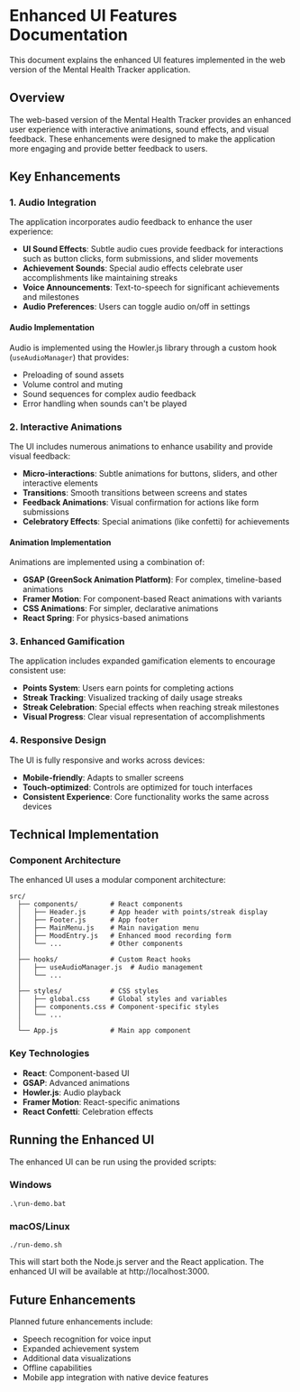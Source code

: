 # Enhanced UI Features Documentation

This document explains the enhanced UI features implemented in the web version of the Mental Health Tracker application.

## Overview

The web-based version of the Mental Health Tracker provides an enhanced user experience with interactive animations, sound effects, and visual feedback. These enhancements were designed to make the application more engaging and provide better feedback to users.

## Key Enhancements

### 1. Audio Integration

The application incorporates audio feedback to enhance the user experience:

- **UI Sound Effects**: Subtle audio cues provide feedback for interactions such as button clicks, form submissions, and slider movements
- **Achievement Sounds**: Special audio effects celebrate user accomplishments like maintaining streaks
- **Voice Announcements**: Text-to-speech for significant achievements and milestones
- **Audio Preferences**: Users can toggle audio on/off in settings

#### Audio Implementation

Audio is implemented using the Howler.js library through a custom hook (`useAudioManager`) that provides:

- Preloading of sound assets
- Volume control and muting
- Sound sequences for complex audio feedback
- Error handling when sounds can't be played

### 2. Interactive Animations

The UI includes numerous animations to enhance usability and provide visual feedback:

- **Micro-interactions**: Subtle animations for buttons, sliders, and other interactive elements
- **Transitions**: Smooth transitions between screens and states
- **Feedback Animations**: Visual confirmation for actions like form submissions
- **Celebratory Effects**: Special animations (like confetti) for achievements

#### Animation Implementation

Animations are implemented using a combination of:

- **GSAP (GreenSock Animation Platform)**: For complex, timeline-based animations
- **Framer Motion**: For component-based React animations with variants
- **CSS Animations**: For simpler, declarative animations
- **React Spring**: For physics-based animations

### 3. Enhanced Gamification

The application includes expanded gamification elements to encourage consistent use:

- **Points System**: Users earn points for completing actions
- **Streak Tracking**: Visualized tracking of daily usage streaks
- **Streak Celebration**: Special effects when reaching streak milestones
- **Visual Progress**: Clear visual representation of accomplishments

### 4. Responsive Design

The UI is fully responsive and works across devices:

- **Mobile-friendly**: Adapts to smaller screens
- **Touch-optimized**: Controls are optimized for touch interfaces
- **Consistent Experience**: Core functionality works the same across devices

## Technical Implementation

### Component Architecture

The enhanced UI uses a modular component architecture:

```
src/
  ├── components/        # React components
  │   ├── Header.js      # App header with points/streak display
  │   ├── Footer.js      # App footer
  │   ├── MainMenu.js    # Main navigation menu
  │   ├── MoodEntry.js   # Enhanced mood recording form
  │   └── ...            # Other components
  │
  ├── hooks/             # Custom React hooks
  │   ├── useAudioManager.js  # Audio management
  │   └── ...
  │
  ├── styles/            # CSS styles
  │   ├── global.css     # Global styles and variables
  │   ├── components.css # Component-specific styles
  │   └── ...
  │
  └── App.js             # Main app component
```

### Key Technologies

- **React**: Component-based UI
- **GSAP**: Advanced animations
- **Howler.js**: Audio playback
- **Framer Motion**: React-specific animations
- **React Confetti**: Celebration effects

## Running the Enhanced UI

The enhanced UI can be run using the provided scripts:

### Windows
```
.\run-demo.bat
```

### macOS/Linux
```
./run-demo.sh
```

This will start both the Node.js server and the React application. The enhanced UI will be available at http://localhost:3000.

## Future Enhancements

Planned future enhancements include:

- Speech recognition for voice input
- Expanded achievement system
- Additional data visualizations
- Offline capabilities
- Mobile app integration with native device features
